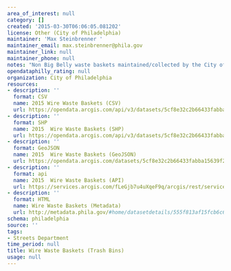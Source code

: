 ```yaml
---
area_of_interest: null
category: []
created: '2015-03-30T06:06:05.081202'
license: Other (City of Philadelphia)
maintainer: 'Max Steinbrenner '
maintainer_email: max.steinbrenner@phila.gov
maintainer_link: null
maintainer_phone: null
notes: "Non Big Belly waste baskets maintained/collected by the City of Philadelphia.\r\n"
opendataphilly_rating: null
organization: City of Philadelphia
resources:
- description: ''
  format: CSV
  name: 2015 Wire Waste Baskets (CSV)
  url: https://opendata.arcgis.com/api/v3/datasets/5cf8e32c2b66433fabba15639f256006_0/downloads/data?format=csv&spatialRefId=4326
- description: ''
  format: SHP
  name: 2015  Wire Waste Baskets (SHP)
  url: https://opendata.arcgis.com/api/v3/datasets/5cf8e32c2b66433fabba15639f256006_0/downloads/data?format=shp&spatialRefId=4326
- description: ''
  format: GeoJSON
  name: 2015  Wire Waste Baskets (GeoJSON)
  url: https://opendata.arcgis.com/datasets/5cf8e32c2b66433fabba15639f256006_0.geojson
- description: ''
  format: api
  name: 2015  Wire Waste Baskets (API)
  url: https://services.arcgis.com/fLeGjb7u4uXqeF9q/arcgis/rest/services/WasteBaskets_Wire/FeatureServer/0/query?outFields=*&where=1%3D1
- description: ''
  format: HTML
  name: Wire Waste Baskets (Metadata)
  url: http://metadata.phila.gov/#home/datasetdetails/555f813af15fcb6c6ed44150/representationdetails/55438ad79b989a05172d0d8e/
schema: philadelphia
source: ''
tags:
- Streets Department
time_period: null
title: Wire Waste Baskets (Trash Bins)
usage: null
---
```

